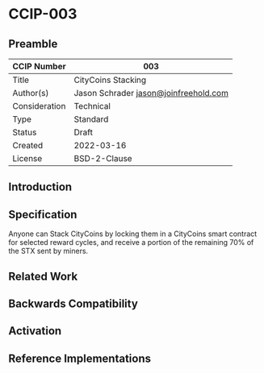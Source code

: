 # CCIP-003

## Preamble

| CCIP Number   | 003                                   |
| ------------- | ------------------------------------- |
| Title         | CityCoins Stacking                    |
| Author(s)     | Jason Schrader jason@joinfreehold.com |
| Consideration | Technical                             |
| Type          | Standard                              |
| Status        | Draft                                 |
| Created       | 2022-03-16                            |
| License       | BSD-2-Clause                          |

## Introduction

## Specification

Anyone can Stack CityCoins by locking them in a CityCoins smart contract for selected reward cycles, and receive a portion of the remaining 70% of the STX sent by miners.

## Related Work

## Backwards Compatibility

## Activation

## Reference Implementations
